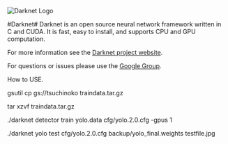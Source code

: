 ![Darknet Logo](http://pjreddie.com/media/files/darknet-black-small.png)

#Darknet#
Darknet is an open source neural network framework written in C and CUDA. It is fast, easy to install, and supports CPU and GPU computation.

For more information see the [Darknet project website](http://pjreddie.com/darknet).

For questions or issues please use the [Google Group](https://groups.google.com/forum/#!forum/darknet).

How to USE.

gsutil cp gs://tsuchinoko traindata.tar.gz

tar xzvf traindata.tar.gz

./darknet detector train yolo.data cfg/yolo.2.0.cfg -gpus 1

./darknet yolo test cfg/yolo.2.0.cfg backup/yolo_final.weights testfile.jpg

